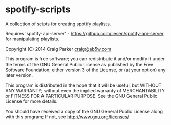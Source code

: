 spotify-scripts
====================

A collection of scipts for creating spotify playlists.

Requires 'spotify-api-server' - https://github.com/liesen/spotify-api-server for manipulating playlists.

Copyright (C) 2014 Craig Parker craig@ab5w.com

This program is free software; you can redistribute it and/or modify it under the terms of the GNU General Public License as published by the Free Software Foundation; either version 3 of the License, or (at your option) any later version.

This program is distributed in the hope that it will be useful, but WITHOUT ANY WARRANTY; without even the implied warranty of MERCHANTABILITY or FITNESS FOR A PARTICULAR PURPOSE. See the GNU General Public License for more details.

You should have received a copy of the GNU General Public License along with this program; If not, see http://www.gnu.org/licenses/


